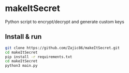 # makeItSecret
Python script to encrypt/decrypt and generate custom keys

## Install & run
``` bash
git clone https://github.com/Zajic86/makeItSecret.git
cd makeItSecret
pip install -r requirements.txt
cd makeItSecret
python3 main.py
```
